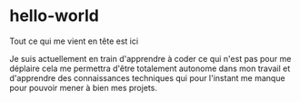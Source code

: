 # hello-world
Tout ce qui me vient en tête est ici

Je suis actuellement en train d'apprendre à coder ce qui n'est pas pour me déplaire cela me permettra d'être totalement autonome dans mon travail et d'apprendre des connaissances techniques qui pour l'instant me manque pour pouvoir mener à bien mes projets.

